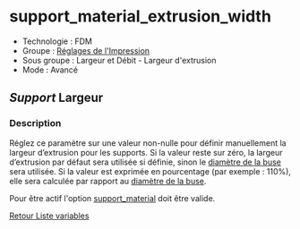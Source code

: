 # support_material_extrusion_width

* Technologie : FDM
* Groupe : [Réglages de l'Impression](../print_settings/print_settings.md)
* Sous groupe : Largeur et Débit - Largeur d'extrusion
* Mode : Avancé 

## *Support* Largeur

### Description

Réglez ce paramètre sur une valeur non-nulle pour définir manuellement la largeur d’extrusion pour les supports.
Si la valeur reste sur zéro, la largeur d’extrusion par défaut sera utilisée si définie, sinon le  [diamètre de la buse](nozzle_diameter.md) sera utilisée.
Si la valeur est exprimée en pourcentage (par exemple : 110%), elle sera calculée par rapport au [diamètre de la buse](nozzle_diameter.md).

Pour être actif l'option [support_material](support_material.md) doit être valide.

[Retour Liste variables](variable_list.md)